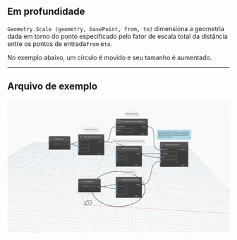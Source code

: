 <!--- Autodesk.DesignScript.Geometry.Geometry.Scale(geometry, basePoint, from, to) --->
<!--- GYGTDRZBKUXMUX6NHZN4KHZ5XUBTIO3F5BLLADD7ADVJ2SMJZLCA --->
## Em profundidade
`Geometry.Scale (geometry, basePoint, from, to)` dimensiona a geometria dada em torno do ponto especificado pelo fator de escala total da distância entre os pontos de entrada`from` e`to`.

No exemplo abaixo, um círculo é movido e seu tamanho é aumentado.
___
## Arquivo de exemplo

![Geometry.Scale(geometry, basePoint, from, to)](./GYGTDRZBKUXMUX6NHZN4KHZ5XUBTIO3F5BLLADD7ADVJ2SMJZLCA_img.jpg)
